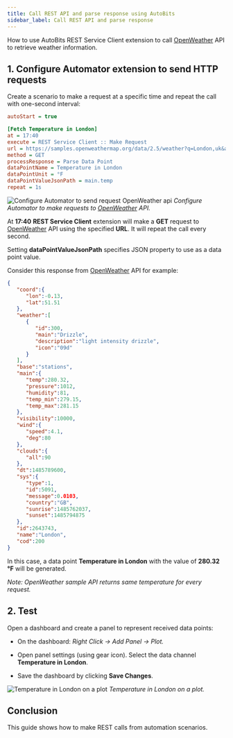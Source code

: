 ```yaml
---
title: Call REST API and parse response using AutoBits
sidebar_label: Call REST API and parse response
---
```


How to use AutoBits REST Service Client extension to call [OpenWeather](https://openweathermap.org/api) API to retrieve weather information.

## 1. Configure Automator extension to send HTTP requests

Create a scenario to make a request at a specific time and repeat the call with one-second interval:

```ini
autoStart = true

[Fetch Temperature in London]
at = 17:40
execute = REST Service Client :: Make Request
url = https://samples.openweathermap.org/data/2.5/weather?q=London,uk&appid=b6907d289e10d714a6e88b30761fae22
method = GET
processResponse = Parse Data Point
dataPointName = Temperature in London
dataPointUnit = °F
dataPointValueJsonPath = main.temp
repeat = 1s
```

![Configure Automator to send request OpenWeather api](/img/quickstart/rest-configure-automator-v2.png)
*Configure Automator to make requests to [OpenWeather](https://openweathermap.org/api) API.*

At **17:40** **REST Service Client** extension will make a **GET** request to [OpenWeather](https://openweathermap.org/api) API using the specified **URL**. It will repeat the call every second.

Setting **dataPointValueJsonPath** specifies JSON property to use as a data point value.

Consider this response from [OpenWeather](https://openweathermap.org/api) API for example:

```json
{
   "coord":{
      "lon":-0.13,
      "lat":51.51
   },
   "weather":[
      {
         "id":300,
         "main":"Drizzle",
         "description":"light intensity drizzle",
         "icon":"09d"
      }
   ],
   "base":"stations",
   "main":{
      "temp":280.32,
      "pressure":1012,
      "humidity":81,
      "temp_min":279.15,
      "temp_max":281.15
   },
   "visibility":10000,
   "wind":{
      "speed":4.1,
      "deg":80
   },
   "clouds":{
      "all":90
   },
   "dt":1485789600,
   "sys":{
      "type":1,
      "id":5091,
      "message":0.0103,
      "country":"GB",
      "sunrise":1485762037,
      "sunset":1485794875
   },
   "id":2643743,
   "name":"London",
   "cod":200
}
```

In this case, a data point **Temperature in London** with the value of **280.32 °F** will be generated.

*Note: OpenWeather sample API returns same temperature for every request.*

## 2. Test

Open a dashboard and create a panel to represent received data points:

* On the dashboard: *Right Click -> Add Panel -> Plot.*

* Open panel settings (using gear icon). Select the data channel **Temperature in London**.

* Save the dashboard by clicking **Save Changes**.

![Temperature in London on a plot](/img/quickstart/rest-dashboard.png)
*Temperature in London on a plot.*

## Conclusion

This guide shows how to make REST calls from automation scenarios.
